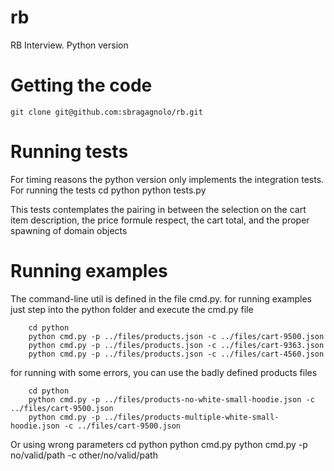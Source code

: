 # rb
RB Interview. 
Python version 

# Getting the code 
	git clone git@github.com:sbragagnolo/rb.git


# Running tests
	
For timing reasons the python version only implements the integration tests. 
For running the tests
		cd python
		python tests.py

This tests contemplates the pairing in between the selection on the cart item description, the price formule respect, the cart total, and the proper spawning of domain objects


# Running examples

The command-line util is defined in the file cmd.py.
for running examples just step into the python folder and execute the cmd.py file

		cd python
		python cmd.py -p ../files/products.json -c ../files/cart-9500.json
		python cmd.py -p ../files/products.json -c ../files/cart-9363.json
		python cmd.py -p ../files/products.json -c ../files/cart-4560.json


for running with some errors, you can use the badly defined products files 

		cd python
		python cmd.py -p ../files/products-no-white-small-hoodie.json -c ../files/cart-9500.json
		python cmd.py -p ../files/products-multiple-white-small-hoodie.json -c ../files/cart-9500.json


Or using wrong parameters
		cd python
		python cmd.py 
		python cmd.py -p no/valid/path -c other/no/valid/path
